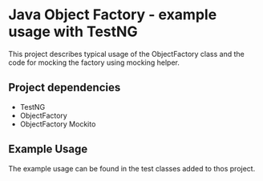 # Java Object Factory - example usage with TestNG

This project describes typical usage of the ObjectFactory class
and the code for mocking the factory using mocking helper.

## Project dependencies

* TestNG
* ObjectFactory
* ObjectFactory Mockito

## Example Usage

The example usage can be found in the test classes added to thos project.
